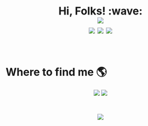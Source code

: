 <h1 align='center'>
  Hi, Folks! :wave:<br>
<img src="https://hits.seeyoufarm.com/api/count/incr/badge.svg?url=https%3A%2F%2Fgithub.com%2FJakubRoks1&count_bg=%2379C83D&title_bg=%23555555&icon=&icon_color=%23E7E7E7&title=hits&edge_flat=false"><br>
<img src="https://img.shields.io/badge/Java-ED8B00?style=plastic&logo=java&logoColor=white">
<img src="https://img.shields.io/badge/Spring-SpringBoot-6DB33F?style=plastic&logo=spring&logoColor=white">
<img src="https://img.shields.io/badge/MySQL-00758F?style=plastic&logo=mysql&logoColor=white">
</h1>
<br>

# Where to find me :earth_americas:

<p align='center'>
  
<!--
<a href="https://www.linkedin.com/in/jakubroks/">
<img src="https://img.shields.io/badge/LinkedIn-0077B5?style=for-the-badge&logo=linkedin&logoColor=white"/></a>
-->


<a href="https://www.codewars.com/users/JakubR.">
<img src="https://img.shields.io/badge/Codewars-B1361E?style=for-the-badge&logo=Codewars&logoColor=white"/></a>

<a href="https://leetcode.com/u/kubaroks/">
<img src="https://img.shields.io/badge/LeetCode-000000?style=for-the-badge&logo=LeetCode&logoColor=#d16c06"/></a>


</p>



<br>
<p align='center'>
<img src="https://badges.pufler.dev/visits/JakubRoks1/JakubRoks1">
</p>


<!-- ![Codewars](https://github.r2v.ch/codewars?user=JakubR.&stroke=COLOR) -->

<!--
**JakubRoks1/JakubRoks1** is a ✨ _special_ ✨ repository because its `README.md` (this file) appears on your GitHub profile.

Here are some ideas to get you started:

- 🔭 I’m currently working on ...
- 🌱 I’m currently learning ...
- 👯 I’m looking to collaborate on ...
- 🤔 I’m looking for help with ...
- 💬 Ask me about ...
- 📫 How to reach me: ...
- 😄 Pronouns: ...
- ⚡ Fun fact: ...
-->
